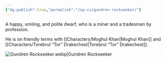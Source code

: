 ```yaml
---
{"dg-publish":true,"permalink":"/np-cs/gundren-rockseeker/"}
---
```


A happy, smiling, and polite dwarf, who is a miner and a tradesman by profession.

He is on friendly terms with [[Characters/Moghul Khan\|Moghul Khan]] and [[Characters/Torebrul “Tor” Drakechest\|Torebrul “Tor” Drakechest]].

![Gundren Rockseeker.webp|Gundren Rockseeker](/img/user/Assets/Gundren%20Rockseeker.webp)
